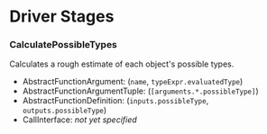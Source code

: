 Driver Stages
=============

### CalculatePossibleTypes
Calculates a rough estimate of each object's possible types.

- AbstractFunctionArgument: (`name`, `typeExpr.evaluatedType`)
- AbstractFunctionArgumentTuple: (`[arguments.*.possibleType]`)
- AbstractFunctionDefinition: (`inputs.possibleType`, `outputs.possibleType`)
- CallInterface: *not yet specified*